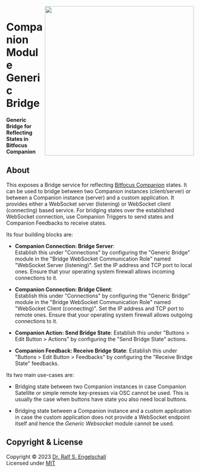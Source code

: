 
<img src="https://raw.githubusercontent.com/rse/companion-module-generic-bridge/master/logo.svg" width="400" align="right" alt=""/>

Companion Module<br/>Generic Bridge
===================================

**Generic Bridge for Reflecting States in Bitfocus Companion**

About
-----

This exposes a Bridge service for reflecting [Bitfocus Companion](https://bitfocus.io/companion) states.
It can be used to bridge between two Companion instances (client/server) or
between a Companion instance (server) and a custom application.
It provides either a WebSocket server (listening) or WebSocket client (connecting)
based service. For bridging states over the established WebSocket connection,
use Companion Triggers to send states and Companion Feedbacks to receive states.

Its four building blocks are:

- **Companion Connection: Bridge Server**:<br/>
  Establish this under "Connections" by configuring the "Generic Bridge"
  module in the "Bridge WebSocket Communication Role" named "WebSocket
  Server (listening)". Set the IP address and TCP port to local
  ones. Ensure that your operating system firewall allows incoming connections
  to it.

- **Companion Connection: Bridge Client**:<br/>
  Establish this under "Connections" by configuring the "Generic Bridge"
  module in the "Bridge WebSocket Communication Role" named "WebSocket
  Client (connecting)". Set the IP address and TCP port to remote
  ones. Ensure that your operating system firewall allows outgoing connections
  to it.

- **Companion Action: Send Bridge State**:
  Establish this under "Buttons > Edit Button > Actions" by
  configuring the "Send Bridge State" actions.

- **Companion Feedback: Receive Bridge State**:
  Establish this under "Buttons > Edit Button > Feedbacks" by
  configuring the "Receive Bridge State" feedbacks.

Its two main use-cases are:

- Bridging state between two Companion instances in case
  Companion Satellite or simple remote key-presses via OSC cannot be used.
  This is usually the case when buttons have state you also need
  local buttons.

- Bridging state between a Companion instance and a custom application
  in case the custom application does not provide a WebSocket endpoint
  itself and hence the *Generic Websocket* module cannot be used.

Copyright & License
-------------------

Copyright &copy; 2023 [Dr. Ralf S. Engelschall](mailto:rse@engelschall.com)<br/>
Licensed under [MIT](https://spdx.org/licenses/MIT)

